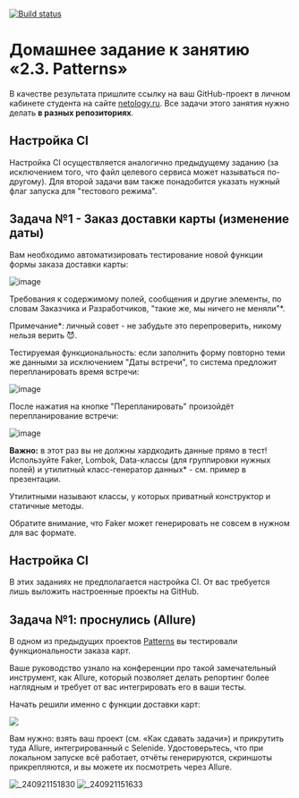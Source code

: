 
[![Build status](https://ci.appveyor.com/api/projects/status/41t36n07gdgr4aok/branch/main?svg=true)](https://ci.appveyor.com/project/realzyryan/patterns-1-and-allure/branch/main)

# Домашнее задание к занятию «2.3. Patterns»

В качестве результата пришлите ссылку на ваш GitHub-проект в личном кабинете студента на сайте [netology.ru](https://netology.ru).
Все задачи этого занятия нужно делать **в разных репозиториях**.

## Настройка CI
    
Настройка CI осуществляется аналогично предыдущему заданию (за исключением того, что файл целевого сервиса может называться по-другому). Для второй задачи вам также понадобится указать нужный флаг запуска для "тестового режима".

## Задача №1 - Заказ доставки карты (изменение даты)

Вам необходимо автоматизировать тестирование новой функции формы заказа доставки карты:

![image](https://user-images.githubusercontent.com/79922872/172034727-f829bfdf-6408-459e-bc4e-46421488a15b.png)

Требования к содержимому полей, сообщения и другие элементы, по словам Заказчика и Разработчиков, "такие же, мы ничего не меняли"*.

Примечание*: личный совет - не забудьте это перепроверить, никому нельзя верить 😈.

Тестируемая функциональность: если заполнить форму повторно теми же данными за исключением "Даты встречи", то система предложит перепланировать время встречи:

![image](https://user-images.githubusercontent.com/79922872/172034744-9820d776-e401-465b-9df3-03d56d0f79c3.png)

После нажатия на кнопке "Перепланировать" произойдёт перепланирование встречи:

![image](https://user-images.githubusercontent.com/79922872/172034748-0a04d0a3-915e-4e6e-9799-5656ff4cb9b9.png)

**Важно:** в этот раз вы не должны хардкодить данные прямо в тест! Используйте Faker, Lombok, Data-классы (для группировки нужных полей) и утилитный класс-генератор данных* - см. пример в презентации. 

Утилитными называют классы, у которых приватный конструктор и статичные методы.

Обратите внимание, что Faker может генерировать не совсем в нужном для вас формате.


## Настройка CI
    
В этих заданиях не предполагается настройка CI. От вас требуется лишь выложить настроенные проекты на GitHub.

## Задача №1: проснулись (Allure)

В одном из предыдущих проектов [Patterns](https://github.com/netology-code/aqa-homeworks/tree/master/patterns) вы тестировали функциональности заказа карт.

Ваше руководство узнало на конференции про такой замечательный инструмент, как Allure, который позволяет делать репортинг более наглядным и требует от вас интегрировать его в ваши тесты.

Начать решили именно с функции доставки карт:

![]([pic/order.png](https://raw.githubusercontent.com/netology-code/aqa-homeworks/master/reporting/pic/order.png))

Вам нужно: взять ваш проект (см. «Как сдавать задачи») и прикрутить туда Allure, интегрированный с Selenide. Удостоверьтесь, что при локальном запуске всё работает, отчёты генерируются, скриншоты прикрепляются, и вы можете их посмотреть через Allure.

![_240921151830](https://github.com/user-attachments/assets/6825715f-b41a-498f-af48-91f4ff25380d)
![_240921151633](https://github.com/user-attachments/assets/ab53dd66-523b-4e4d-abe3-5ced95308e10)
